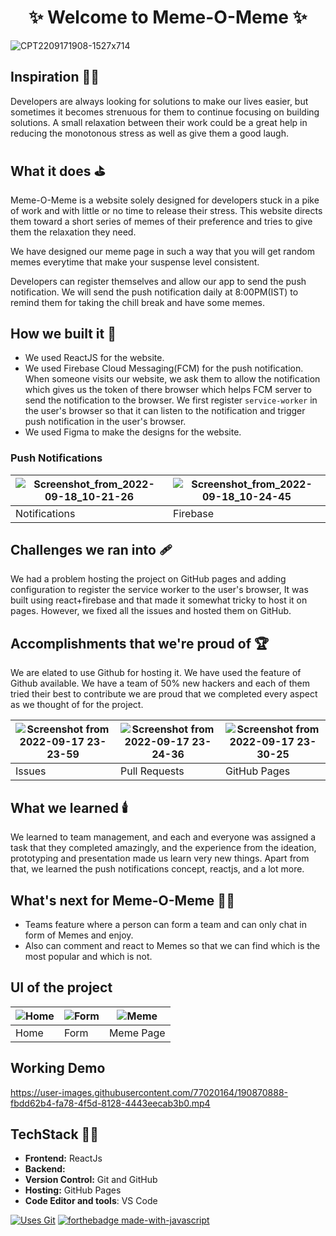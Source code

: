 <h1 align="center">
              ✨ Welcome to  Meme-O-Meme ✨ <br /> 
</h1>

 
![CPT2209171908-1527x714](https://user-images.githubusercontent.com/77020164/190859870-80877225-8f98-4390-b8da-cc11c1105c72.gif)


## Inspiration 🧑‍🎨
Developers are always looking for solutions to make our lives easier, but sometimes it becomes strenuous for them to continue focusing on building solutions. A small relaxation between their work could be a great help in reducing the monotonous stress as well as give them a good laugh.

## What it does ⛳
Meme-O-Meme is a website solely designed for developers stuck in a pike of work and with little or no time to release their stress. This website directs them toward a short series of memes of their preference and tries to give them the relaxation they need. 

We have designed our meme page in such a way that you will get random memes everytime that make your suspense level consistent.

Developers can register themselves and allow our app to send the push notification. We will send the push notification daily at 8:00PM(IST) to remind them for taking the chill break and have some memes.

## How we built it 🚧

- We used ReactJS for the website.
- We used Firebase Cloud Messaging(FCM) for the push notification. When someone visits our website, we ask them to allow the notification which gives us the token of there browser which helps FCM server to send the notification to the browser. We first register `service-worker` in the user's browser so that it can listen to the notification and trigger push notification in the user's browser. 
- We used Figma to make the designs for the website.

### Push Notifications

|  ![Screenshot_from_2022-09-18_10-21-26](https://user-images.githubusercontent.com/77020164/190886697-db605531-520e-49fa-8f01-70a1f50a5f47.png) | ![Screenshot_from_2022-09-18_10-24-45](https://user-images.githubusercontent.com/77020164/190886576-ca31f1ad-25a0-4eae-acae-20e7fa27be2b.png) 
|-|-|
| Notifications | Firebase |


## Challenges we ran into 🩹
We had a problem hosting the project on GitHub pages and adding configuration to register the service worker to the user's browser, It was built using react+firebase and that made it somewhat tricky to host it on pages. However, we fixed all the issues and hosted them on GitHub.

## Accomplishments that we're proud of 🏆
We are elated to use Github for hosting it. We have used the feature of Github available.
We have a team of 50% new hackers and each of them tried their best to contribute we are proud that we completed every aspect as we thought of for the project. 

| ![Screenshot from 2022-09-17 23-23-59](https://user-images.githubusercontent.com/77020164/190870320-edd815a7-d53a-4725-937c-db5ee7c28316.png) | ![Screenshot from 2022-09-17 23-24-36](https://user-images.githubusercontent.com/77020164/190870305-2f2454c7-e63c-4fd2-9520-6d1a2ef02206.png) | ![Screenshot from 2022-09-17 23-30-25](https://user-images.githubusercontent.com/77020164/190870410-35f32531-27aa-4756-b149-b4175e4a33cc.png)
|-|-|-|
| Issues | Pull Requests | GitHub Pages |

## What we learned 🕯️
We learned to team management, and each and everyone was assigned a task that they completed amazingly,  and the experience from the ideation, prototyping and presentation made us learn very new things. Apart from that, we learned the push notifications concept, reactjs, and a lot more.

## What's next for Meme-O-Meme 🧑‍💻
* Teams feature where a person can form a team and can only chat in form of Memes and enjoy.
*  Also can comment and react to Memes so that we can find which is the most popular and which is not.


## UI of the project 

| ![Home](https://user-images.githubusercontent.com/79780735/190871908-00e889f2-62df-4038-9ce5-2e5f88f129bf.png) | ![Form](https://user-images.githubusercontent.com/79780735/190871937-9af4ec5c-28d7-442a-a7fa-dd534cef2452.png) | ![Meme](https://user-images.githubusercontent.com/79780735/190871959-35285871-1543-4658-99b1-46fd185690c2.png) 
|-|-|-|
| Home | Form | Meme Page |

## Working Demo


https://user-images.githubusercontent.com/77020164/190870888-fbdd62b4-fa78-4f5d-8128-4443eecab3b0.mp4



## TechStack 🧑‍💻

- **Frontend:** ReactJs
- **Backend:** 
- **Version Control:** Git and GitHub
- **Hosting:** GitHub Pages
- **Code Editor and tools**: VS Code

[![Uses Git](https://forthebadge.com/images/badges/uses-git.svg)](https://github.com/yashikajotwani12/Meme-O-Meme) 
[![forthebadge made-with-javascript](http://ForTheBadge.com/images/badges/made-with-javascript.svg)](https://github.com/yashikajotwani12/Meme-O-Meme)


